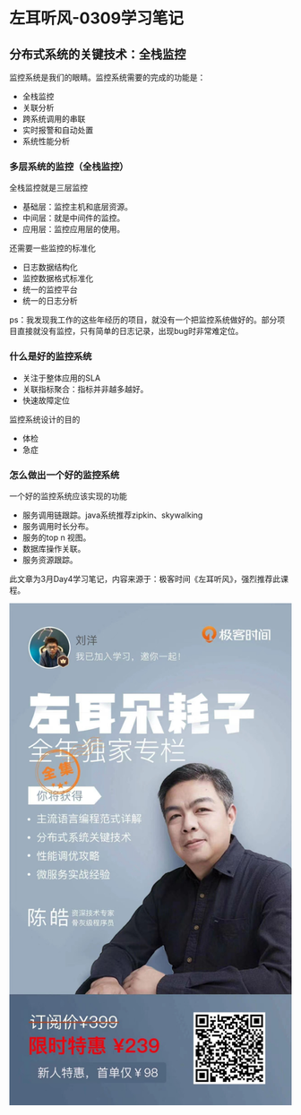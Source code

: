 # 左耳听风-0309学习笔记

## 分布式系统的关键技术：全栈监控

监控系统是我们的眼睛。监控系统需要的完成的功能是：
- 全栈监控
- 关联分析
- 跨系统调用的串联
- 实时报警和自动处置
- 系统性能分析
### 多层系统的监控（全栈监控）
全栈监控就是三层监控
- 基础层：监控主机和底层资源。
- 中间层：就是中间件的监控。
- 应用层：监控应用层的使用。

还需要一些监控的标准化
- 日志数据结构化
- 监控数据格式标准化
- 统一的监控平台
- 统一的日志分析

ps：我发现我工作的这些年经历的项目，就没有一个把监控系统做好的。部分项目直接就没有监控，只有简单的日志记录，出现bug时非常难定位。

### 什么是好的监控系统
- 关注于整体应用的SLA
- 关联指标聚合：指标并非越多越好。
- 快速故障定位

监控系统设计的目的
- 体检
- 急症

### 怎么做出一个好的监控系统
一个好的监控系统应该实现的功能
- 服务调用链跟踪。java系统推荐zipkin、skywalking
- 服务调用时长分布。
- 服务的top n 视图。
- 数据库操作关联。
- 服务资源跟踪。


此文章为3月Day4学习笔记，内容来源于：极客时间《左耳听风》，强烈推荐此课程。

![](../../img/20230306234244.jpg)